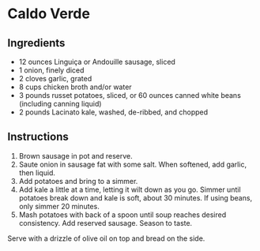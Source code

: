 # Caldo Verde

## Ingredients

- 12 ounces Linguiça or Andouille sausage, sliced
- 1 onion, finely diced
- 2 cloves garlic, grated
- 8 cups chicken broth and/or water
- 3 pounds russet potatoes, sliced, or 60 ounces canned white beans (including canning liquid)
- 2 pounds Lacinato kale, washed, de-ribbed, and chopped

## Instructions

1. Brown sausage in pot and reserve.
2. Saute onion in sausage fat with some salt. When softened, add garlic, then liquid.
3. Add potatoes and bring to a simmer.
4. Add kale a little at a time, letting it wilt down as you go. Simmer until potatoes break down and kale is soft, about 30 minutes. If using beans, only simmer 20 minutes.
5. Mash potatoes with back of a spoon until soup reaches desired consistency. Add reserved sausage. Season to taste.

Serve with a drizzle of olive oil on top and bread on the side.
